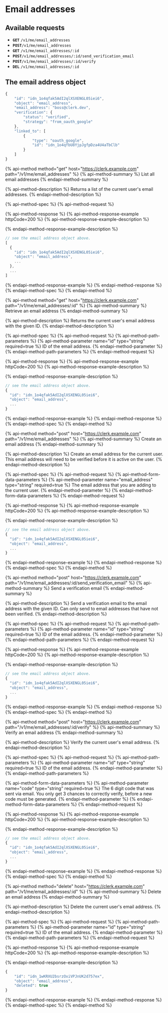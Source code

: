 # Email addresses

## Available requests

* **`GET`** `/v1/me/email_addresses`
* **`POST`**`/v1/me/email_addresses`
* **`GET`** `/v1/me/email_addresses/:id`
* **`POST`**`/v1/me/email_addresses/:id/send_verification_email`
* **`POST`**`/v1/me/email_addresses/:id/verify`
* **`DEL`** `/v1/me/email_addresses/:id`

## The email address object

```javascript
{
    "id": "idn_1o4qfak5AdI2qlXSXENGL05iei6",
    "object": "email_address",
    "email_address": "boss@clerk.dev",
    "verification": {
        "status": "verified",
        "strategy": "from_oauth_google"
    },
    "linked_to": [
        {
            "type": "oauth_google",
            "id": "idn_1o4qfbU8YjpJgfpDza4U4aTbClb"
        }
    ]
}
```

{% api-method method="get" host="https://clerk.example.com" path="/v1/me/email\_addresses" %}
{% api-method-summary %}
List all email addresses
{% endapi-method-summary %}

{% api-method-description %}
Returns a list of the current user's email addresses.
{% endapi-method-description %}

{% api-method-spec %}
{% api-method-request %}

{% api-method-response %}
{% api-method-response-example httpCode=200 %}
{% api-method-response-example-description %}

{% endapi-method-response-example-description %}

```javascript
// see the email address object above.
[
  {
    "id": "idn_1o4qfak5AdI2qlXSXENGL05iei6",
    "object": "email_address",
    ...
  },
  ...
]
```
{% endapi-method-response-example %}
{% endapi-method-response %}
{% endapi-method-spec %}
{% endapi-method %}

{% api-method method="get" host="https://clerk.example.com" path="/v1/me/email\_addresses/:id" %}
{% api-method-summary %}
Retrieve an email address
{% endapi-method-summary %}

{% api-method-description %}
Returns the current user's email address with the given ID.
{% endapi-method-description %}

{% api-method-spec %}
{% api-method-request %}
{% api-method-path-parameters %}
{% api-method-parameter name="id" type="string" required=true %}
ID of the email address.
{% endapi-method-parameter %}
{% endapi-method-path-parameters %}
{% endapi-method-request %}

{% api-method-response %}
{% api-method-response-example httpCode=200 %}
{% api-method-response-example-description %}

{% endapi-method-response-example-description %}

```javascript
// see the email address object above.
{
  "id": "idn_1o4qfak5AdI2qlXSXENGL05iei6",
  "object": "email_address",
  ...
}
```
{% endapi-method-response-example %}
{% endapi-method-response %}
{% endapi-method-spec %}
{% endapi-method %}

{% api-method method="post" host="https://clerk.example.com" path="/v1/me/email\_addresses" %}
{% api-method-summary %}
Create an email address
{% endapi-method-summary %}

{% api-method-description %}
Create an email address for the current user.  This email address will need to be verified before it is active on the user.
{% endapi-method-description %}

{% api-method-spec %}
{% api-method-request %}
{% api-method-form-data-parameters %}
{% api-method-parameter name="email\_address" type="string" required=true %}
The email address that you are adding to the current user.
{% endapi-method-parameter %}
{% endapi-method-form-data-parameters %}
{% endapi-method-request %}

{% api-method-response %}
{% api-method-response-example httpCode=200 %}
{% api-method-response-example-description %}

{% endapi-method-response-example-description %}

```javascript
// see the email address object above.
{
  "id": "idn_1o4qfak5AdI2qlXSXENGL05iei6",
  "object": "email_address",
  ...
}
```
{% endapi-method-response-example %}
{% endapi-method-response %}
{% endapi-method-spec %}
{% endapi-method %}

{% api-method method="post" host="https://clerk.example.com" path="/v1/me/email\_addresses/:id/send\_verification\_email" %}
{% api-method-summary %}
Send a verification email
{% endapi-method-summary %}

{% api-method-description %}
Send a verification email to the email address with the given ID.  Can only send to email addresses that have not been verified.
{% endapi-method-description %}

{% api-method-spec %}
{% api-method-request %}
{% api-method-path-parameters %}
{% api-method-parameter name="id" type="string" required=true %}
ID of the email address.
{% endapi-method-parameter %}
{% endapi-method-path-parameters %}
{% endapi-method-request %}

{% api-method-response %}
{% api-method-response-example httpCode=200 %}
{% api-method-response-example-description %}

{% endapi-method-response-example-description %}

```javascript
// see the email address object above.
{
  "id": "idn_1o4qfak5AdI2qlXSXENGL05iei6",
  "object": "email_address",
  ...
}
```
{% endapi-method-response-example %}
{% endapi-method-response %}
{% endapi-method-spec %}
{% endapi-method %}

{% api-method method="post" host="https://clerk.example.com" path="/v1/me/email\_addresses/:id/verify" %}
{% api-method-summary %}
Verify an email address
{% endapi-method-summary %}

{% api-method-description %}
Verify the current user's email address.
{% endapi-method-description %}

{% api-method-spec %}
{% api-method-request %}
{% api-method-path-parameters %}
{% api-method-parameter name="id" type="string" required=true %}
ID of the email address.
{% endapi-method-parameter %}
{% endapi-method-path-parameters %}

{% api-method-form-data-parameters %}
{% api-method-parameter name="code" type="string" required=true %}
The 6 digit code that was sent via email.  You only get 3 chances to correctly verify, before a new code must be generated.
{% endapi-method-parameter %}
{% endapi-method-form-data-parameters %}
{% endapi-method-request %}

{% api-method-response %}
{% api-method-response-example httpCode=200 %}
{% api-method-response-example-description %}

{% endapi-method-response-example-description %}

```javascript
// see the email address object above.
{
  "id": "idn_1o4qfak5AdI2qlXSXENGL05iei6",
  "object": "email_address",
  ...
}
```
{% endapi-method-response-example %}
{% endapi-method-response %}
{% endapi-method-spec %}
{% endapi-method %}

{% api-method method="delete" host="https://clerk.example.com" path="/v1/me/email\_addresses/:id" %}
{% api-method-summary %}
Delete an email address
{% endapi-method-summary %}

{% api-method-description %}
Delete the current user's email address.
{% endapi-method-description %}

{% api-method-spec %}
{% api-method-request %}
{% api-method-path-parameters %}
{% api-method-parameter name="id" type="string" required=true %}
ID of the email address.
{% endapi-method-parameter %}
{% endapi-method-path-parameters %}
{% endapi-method-request %}

{% api-method-response %}
{% api-method-response-example httpCode=200 %}
{% api-method-response-example-description %}

{% endapi-method-response-example-description %}

```javascript
{
    "id": "idn_1wKRXU2bsrzOxiVPJnUK2d757ex",
    "object": "email_address",
    "deleted": true
}
```
{% endapi-method-response-example %}
{% endapi-method-response %}
{% endapi-method-spec %}
{% endapi-method %}

